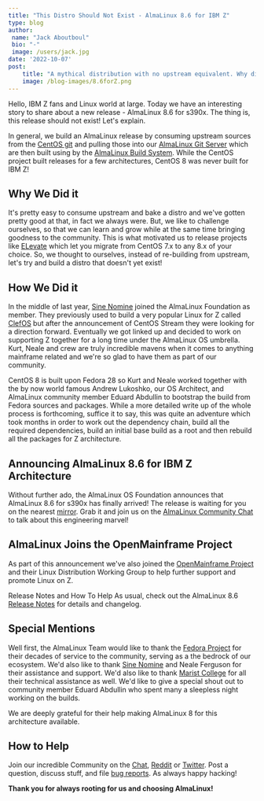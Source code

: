 ```yaml
---
title: "This Distro Should Not Exist - AlmaLinux 8.6 for IBM Z"
type: blog
author: 
 name: "Jack Aboutboul"
 bio: "-"
 image: /users/jack.jpg
date: '2022-10-07'
post:
    title: "A mythical distribution with no upstream equivalent. Why did we do it? Because we can!"
    image: /blog-images/8.6forZ.png
---
```


Hello, IBM Z fans and Linux world at large. Today we have an interesting story to share about a new release - AlmaLinux 8.6 for s390x. The thing is, this release should not exist! Let's explain.

In general, we build an AlmaLinux release by consuming upstream sources from the [CentOS git](https://git.centos.org/) and pulling those into our [AlmaLinux Git Server](https://git.almalinux.org/) which are then built using by the [AlmaLinux Build System](https://github.com/AlmaLinux/build-system). While the CentOS project built releases for a few architectures, CentOS 8 was never built for IBM Z!

## Why We Did it

It's pretty easy to consume upstream and bake a distro and we've gotten pretty good at that, in fact we always were. But, we like to challenge ourselves, so that we can learn and grow while at the same time bringing goodness to the community. This is what motivated us to release projects like [ELevate](/elevate) which let you migrate from CentOS 7.x to any 8.x of your choice. So, we thought to ourselves, instead of re-building from upstream, let's try and build a distro that doesn't yet exist!

## How We Did it

In the middle of last year, [Sine Nomine](https://www.sinenomine.net/) joined the AlmaLinux Foundation as member. They previously used to build a very popular Linux for Z called [ClefOS](https://www.sinenomine.net/offerings/linux/ClefOS) but after the announcement of CentOS Stream they were looking for a direction forward. Eventually we got linked up and decided to work on supporting Z together for a long time under the AlmaLinux OS umbrella. Kurt, Neale and crew are truly incredible mavens when it comes to anything mainframe related and we're so glad to have them as part of our community.

CentOS 8 is built upon Fedora 28 so Kurt and Neale worked together with the by now world famous Andrew Lukoshko, our OS Architect, and AlmaLinux community member Eduard Abdullin to bootstrap the build from Fedora sources and packages. While a more detailed write up of the whole process is forthcoming, suffice it to say, this was quite an adventure which took months in order to work out the dependency chain, build all the required dependencies, build an initial base build as a root and then rebuild all the packages for Z architecture.

## Announcing AlmaLinux 8.6 for IBM Z Architecture

Without further ado, the AlmaLinux OS Foundation announces that AlmaLinux 8.6 for s390x has finally arrived! The release is waiting for you on the nearest [mirror](https://mirrors.almalinux.org/isos). Grab it and join us on the [AlmaLinux Community Chat](https://chat.almalinux.org/) to talk about this engineering marvel!

## AlmaLinux Joins the OpenMainframe Project

As part of this announcement we've also joined the [OpenMainframe Project](https://www.openmainframeproject.org/) and their Linux Distribution Working Group to help further support and promote Linux on Z.

Release Notes and How To Help
As usual, check out the AlmaLinux 8.6 [Release Notes](https://wiki.almalinux.org/release-notes/8.6.html) for details and changelog.

## Special Mentions

Well first, the AlmaLinux Team would like to thank the [Fedora Project](https://fedoraproject.org/) for their decades of service to the community, serving as a the bedrock of our ecosystem. We'd also like to thank [Sine Nomine](https://www.sinenomine.net/) and Neale Ferguson for their assistance and support. We'd also like to thank [Marist College](https://www.marist.edu/) for all their technical assistance as well. We'd like to give a special shout out to community member Eduard Abdullin who spent many a sleepless night working on the builds.

We are deeply grateful for their help making AlmaLinux 8 for this architecture available.

## How to Help

Join our incredible Community on the [Chat](https://chat.almalinux.org/), [Reddit](https://reddit.com/r/almalinux) or [Twitter](https://twitter.com/almalinux). Post a question, discuss stuff, and file [bug reports](https://bugs.almalinux.org/). As always happy hacking!

**Thank you for always rooting for us and choosing AlmaLinux!**